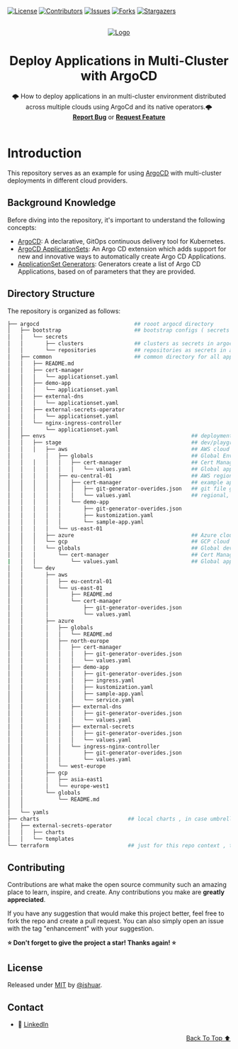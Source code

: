 <!-- PROJECT SHIELDS -->
<!--
*** declarations on the bottom of this document
managed within the footer file
-->
[![License][license-shield]][license-url] [![Contributors][contributors-shield]][contributors-url] [![Issues][issues-shield]][issues-url] [![Forks][forks-shield]][forks-url] [![Stargazers][stars-shield]][stars-url]

<div id="top"></div>
<!-- PROJECT LOGO -->
<br />
<div align="center">
  <a href="https://github.com/ishuar/argocd-multi-cluster">
    <img src="https://github.com/ishuar/argocd-multi-cluster/blob/main/assets/AKS-Argocd-control-plane-with-multi-remote-clusters.drawio.svg" alt="Logo">
  </a>
  <h1 align="center"><strong>Deploy Applications in Multi-Cluster with ArgoCD</strong></h1>
  <p align="center">
    🌩️ How to deploy applications in an multi-cluster environment distributed across multiple clouds using ArgoCd and its native operators.🌩️
    <br/>
    <a href="https://github.com/ishuar/argocd-multi-cluster/issues"><strong>Report Bug</a></strong> or <a href="https://github.com/ishuar/argocd-multi-cluster/issues"><strong>Request Feature</a></strong>
    <br/>
    <br/>
  </p>
</div>

# Introduction

This repository serves as an example for using [ArgoCD](https://argo-cd.readthedocs.io/en/stable/) with multi-cluster deployments in different cloud providers.

## Background Knowledge

Before diving into the repository, it's important to understand the following concepts:

- [ArgoCD](https://argo-cd.readthedocs.io/en/stable/): A declarative, GitOps continuous delivery tool for Kubernetes.
- [ArgoCD ApplicationSets](https://argo-cd.readthedocs.io/en/stable/user-guide/application-set/): An Argo CD extension which adds support for new and innovative ways to automatically create Argo CD Applications.
- [ApplicationSet Generators](https://argo-cd.readthedocs.io/en/stable/operator-manual/applicationset/Generators/): Generators create a list of Argo CD Applications, based on of parameters that they are provided.

## Directory Structure

The repository is organized as follows:

```bash
├── argocd                              ## rooot argocd directory
│   ├── bootstrap                       ## bootstrap configs ( secrets , projects etc.)
│   │   └── secrets
│   │       ├── clusters                ## clusters as secrets in argocd management cluster
│   │       └── repositories            ## repositories as secrets in argocd management cluster
│   ├── common                          ## common directory for all applications need to be deployed through all clusters
│   │   ├── README.md
│   │   ├── cert-manager
│   │   │   └── applicationset.yaml
│   │   ├── demo-app
│   │   │   └── applicationset.yaml
│   │   ├── external-dns
│   │   │   └── applicationset.yaml
│   │   ├── external-secrets-operator
│   │   │   └── applicationset.yaml
│   │   └── nginx-ingress-controller
│   │       └── applicationset.yaml
│   ├── envs                                              ## deployment environments( dev, stage , prod etc.) have same structure.
│   │   ├── stage                                         ## dev/playground environment clusters directory configuration.
│   │   │   ├── aws                                       ## AWS cloud clusters directory configuration.
│   │       │   ├── globals                               ## Global Env. values for AWS cloud per app ::risk:: impacts all aws clusters in dev env.(disabled)
│   │   │   │   │   ├── cert-manager                      ## Cert Manager ( Any Application holding global values for aws cloud ) (feature disabled in repo)
│   │   │   │   │   │   └── values.yaml                   ## Global app Values , will be merged with regional values. (feature disabled in repo)
│   │   │   │   ├── eu-central-01                         ## AWS region specific clusters configuration.
│   │   │   │   │   ├── cert-manager                      ## example app also used as namespace value in the applicationn set
│   │   │   │   │   │   ├── git-generator-overides.json   ## git file generator for config management of appset, such as chart version
│   │   │   │   │   │   └── values.yaml                   ## regional, cloud ,and environment specific values file
│   │   │   │   │   └── demo-app
│   │   │   │   │       ├── git-generator-overides.json
│   │   │   │   │       ├── kustomization.yaml
│   │   │   │   │       └── sample-app.yaml
│   │   │   │   └── us-east-01
│   │   │   ├── azure                                     ## Azure cloud clusters directory
│   │   │   └── gcp                                       ## GCP cloud clusters directory
│   │   │   └── globals                                   ## Global dev env values per app ::risk:: impacts all clusters in dev env.(feature disabled in repo)
│   │   │       └── cert-manager                          ## Cert Manager ( Any Application holding global values )  (feature disabled in repo)
|   │   │           └── values.yaml                       ## Global app Values , will be merged with regional values. (feature disabled in repo)
│   │   └── dev
│   │       ├── aws
│   │       │   ├── eu-central-01
│   │       │   └── us-east-01
│   │       │       ├── README.md
│   │       │       └── cert-manager
│   │       │           ├── git-generator-overides.json
│   │       │           └── values.yaml
│   │       ├── azure
│   │       │   ├── globals
│   │       │   │   └── README.md
│   │       │   ├── north-europe
│   │       │   │   ├── cert-manager
│   │       │   │   │   ├── git-generator-overides.json
│   │       │   │   │   └── values.yaml
│   │       │   │   ├── demo-app
│   │       │   │   │   ├── git-generator-overides.json
│   │       │   │   │   ├── ingress.yaml
│   │       │   │   │   ├── kustomization.yaml
│   │       │   │   │   ├── sample-app.yaml
│   │       │   │   │   └── service.yaml
│   │       │   │   ├── external-dns
│   │       │   │   │   ├── git-generator-overides.json
│   │       │   │   │   └── values.yaml
│   │       │   │   ├── external-secrets
│   │       │   │   │   ├── git-generator-overides.json
│   │       │   │   │   └── values.yaml
│   │       │   │   └── ingress-nginx-controller
│   │       │   │       ├── git-generator-overides.json
│   │       │   │       └── values.yaml
│   │       │   └── west-europe
│   │       ├── gcp
│   │       │   ├── asia-east1
│   │       │   └── europe-west1
│   │       └── globals
│   │           └── README.md
│   │
│   └── yamls
├── charts                            ## local charts , in case umbrella or custom chart is needed
│   ├── external-secrets-operator
│   │   ├── charts
│   │   └── templates
└── terraform                         ## just for this repo context , terraform configs for the infra provisioning
```

<!-- CONTRIBUTING -->
## Contributing

Contributions are what make the open source community such an amazing place to learn, inspire, and create. Any contributions you make are **greatly appreciated**.

If you have any suggestion that would make this project better, feel free to  fork the repo and create a pull request. You can also simply open an issue with the tag "enhancement" with your suggestion.


**⭐️ Don't forget to give the project a star! Thanks again! ⭐️**

<!-- LICENSE -->
## License

Released under [MIT](/LICENSE) by [@ishuar](https://github.com/ishuar).

<!-- CONTACT -->
## Contact

- 👯 [LinkedIn](https://linkedin.com/in/ishuar)

<p align="right"><a href="#top">Back To Top ⬆️</a></p>

<!-- MARKDOWN LINKS & IMAGES -->
<!-- https://www.markdownguide.org/basic-syntax/#reference-style-links -->

[contributors-url]: https://github.com/ishuar/argocd-multi-cluster/graphs/contributors
[contributors-shield]: https://img.shields.io/github/contributors/ishuar/argocd-multi-cluster?style=for-the-badge

[forks-url]: https://github.com/ishuar/argocd-multi-cluster/network/members
[forks-shield]: https://img.shields.io/github/forks/ishuar/argocd-multi-cluster?style=for-the-badge

[stars-url]: https://github.com/ishuar/argocd-multi-cluster/stargazers
[stars-shield]: https://img.shields.io/github/stars/ishuar/argocd-multi-cluster?style=for-the-badge

[issues-url]: https://github.com/ishuar/argocd-multi-cluster/issues
[issues-shield]: https://img.shields.io/github/issues/ishuar/argocd-multi-cluster?style=for-the-badge

[license-url]: https://github.com/ishuar/argocd-multi-cluster/blob/main/LICENSE
[license-shield]: https://img.shields.io/github/license/ishuar/argocd-multi-cluster?style=for-the-badge